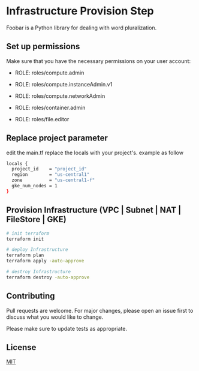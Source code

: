 # Infrastructure Provision Step

Foobar is a Python library for dealing with word pluralization.

## Set up permissions

Make sure that you have the necessary permissions on your user account:

- ROLE: roles/compute.admin

- ROLE: roles/compute.instanceAdmin.v1

- ROLE: roles/compute.networkAdmin

- ROLE: roles/container.admin

- ROLE: roles/file.editor


## Replace project parameter

edit the main.tf replace the locals with your project's. example as follow

```bash
locals {
  project_id    = "project_id"
  region        = "us-central1"
  zone          = "us-central1-f"
  gke_num_nodes = 1
}
```

## Provision Infrastructure (VPC | Subnet | NAT | FileStore | GKE)

```bash
# init terraform
terraform init

# deploy Infrastructure
terraform plan
terraform apply -auto-approve

# destroy Infrastructure
terraform destroy -auto-approve
```

## Contributing

Pull requests are welcome. For major changes, please open an issue first
to discuss what you would like to change.

Please make sure to update tests as appropriate.

## License

[MIT](https://choosealicense.com/licenses/mit/)